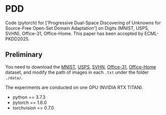 # PDD
Code (pytorch) for ['Progressive Dual-Space Discovering of Unknowns for Source-Free Open-Set Domain Adaptation'] on Digits (MNIST, USPS, SVHN), Office-31, Office-Home. This paper has been accepted by ECML-PKDD2025.  

## Preliminary

You need to download the [MNIST](https://github.com/myleott/mnist_png), [USPS](https://github.com/mingyuliutw/CoGAN), [SVHN](http://ufldl.stanford.edu/housenumbers/), [Office-31](https://www.cc.gatech.edu/~judy/domainadapt/), [Office-Home](https://www.hemanthdv.org/officeHomeDataset.html) dataset, and modify the path of images in each `.txt` under the folder `./data/`.

The experiments are conducted on one GPU (NVIDIA RTX TITAN).

- python == 3.7.3  
- pytorch == 1.6.0  
- torchvision == 0.7.0
 
